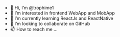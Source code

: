 - 👋 Hi, I’m @trophime1
- 👀 I’m interested in frontend WebApp and MobApp
- 🌱 I’m currently learning ReactJs and ReactNative
- 💞️ I’m looking to collaborate on GitHub
- 📫 How to reach me ...

<!---
trophime1/trophime1 is a ✨ special ✨ repository because its `README.md` (this file) appears on your GitHub profile.
You can click the Preview link to take a look at your changes.
--->
